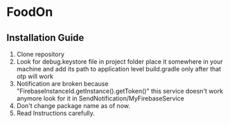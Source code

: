 # FoodOn

## Installation Guide
1. Clone repository
2. Look for debug.keystore file in project folder place it somewhere in your machine and add its path to application level build.gradle only after that otp will work
3. Notification are broken because "FirebaseInstanceId.getInstance().getToken()" this service doesn't work anymore look for it in SendNotification/MyFirebaseService
4. Don't change package name as of now.
5. Read Instructions carefully.

